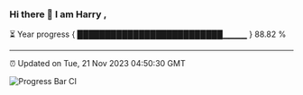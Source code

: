 ### Hi there 👋 I am Harry , 

⏳ Year progress { ██████████████████████████▁▁▁▁ } 88.82 %

---

⏰ Updated on Tue, 21 Nov 2023 04:50:30 GMT

![Progress Bar CI](https://github.com/duykhang68/duykhang68/workflows/Progress%20Bar%20CI/badge.svg)
